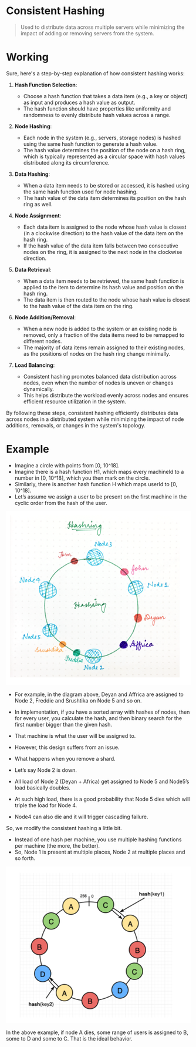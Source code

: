 # Consistent Hashing 
> Used to distribute data across multiple servers while minimizing the impact of adding or removing servers from the system.

# Working
Sure, here's a step-by-step explanation of how consistent hashing works:

1. **Hash Function Selection**:
    - Choose a hash function that takes a data item (e.g., a key or object) as input and produces a hash value as output.
    - The hash function should have properties like uniformity and randomness to evenly distribute hash values across a range.

2. **Node Hashing**:
    - Each node in the system (e.g., servers, storage nodes) is hashed using the same hash function to generate a hash value.
    - The hash value determines the position of the node on a hash ring, which is typically represented as a circular space with hash values distributed along its circumference.

3. **Data Hashing**:
    - When a data item needs to be stored or accessed, it is hashed using the same hash function used for node hashing.
    - The hash value of the data item determines its position on the hash ring as well.

4. **Node Assignment**:
    - Each data item is assigned to the node whose hash value is closest (in a clockwise direction) to the hash value of the data item on the hash ring.
    - If the hash value of the data item falls between two consecutive nodes on the ring, it is assigned to the next node in the clockwise direction.

5. **Data Retrieval**:
    - When a data item needs to be retrieved, the same hash function is applied to the item to determine its hash value and position on the hash ring.
    - The data item is then routed to the node whose hash value is closest to the hash value of the data item on the ring.

6. **Node Addition/Removal**:
    - When a new node is added to the system or an existing node is removed, only a fraction of the data items need to be remapped to different nodes.
    - The majority of data items remain assigned to their existing nodes, as the positions of nodes on the hash ring change minimally.

7. **Load Balancing**:
    - Consistent hashing promotes balanced data distribution across nodes, even when the number of nodes is uneven or changes dynamically.
    - This helps distribute the workload evenly across nodes and ensures efficient resource utilization in the system.

By following these steps, consistent hashing efficiently distributes data across nodes in a distributed system while minimizing the impact of node additions, removals, or changes in the system's topology.

# Example
- Imagine a circle with points from [0, 10^18]. 
- Imagine there is a hash function H1, which maps every machineId to a number in [0, 10^18], which you then mark on the circle.
- Similarly, there is another hash function H which maps userId to [0, 10^18].
- Let’s assume we assign a user to be present on the first machine in the cyclic order from the hash of the user. 

![img.png](img.png)

- For example, in the diagram above, Deyan and Affrica are assigned to Node 2, Freddie and Srushtika on Node 5 and so on.
- In implementation, if you have a sorted array with hashes of nodes, then for every user, you calculate the hash, and then binary search for the first number bigger than the given hash. 
- That machine is what the user will be assigned to.

- However, this design suffers from an issue.
- What happens when you remove a shard.
- Let’s say Node 2 is down. 
- All load of Node 2 (Deyan + Africa) get assigned to Node 5 and Node5’s load basically doubles. 
- At such high load, there is a good probability that Node 5 dies which will triple the load for Node 4.
- Node4 can also die and it will trigger cascading failure. 

So, we modify the consistent hashing a little bit. 

- Instead of one hash per machine, you use multiple hashing functions per machine (the more, the better). 
- So, Node 1 is present at multiple places, Node 2 at multiple places and so forth. 

![img_1.png](img_1.png)

In the above example, if node A dies, some range of users is assigned to B, some to D and some to C. That is the ideal behavior.


